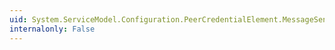 ```yaml
---
uid: System.ServiceModel.Configuration.PeerCredentialElement.MessageSenderAuthentication
internalonly: False
---
```

